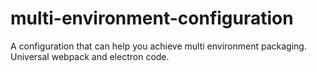 # multi-environment-configuration
A configuration that can help you achieve multi environment packaging. Universal webpack and electron code.
